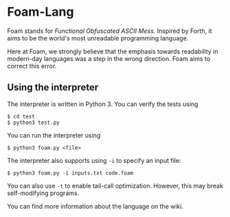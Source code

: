 # Foam-Lang

Foam stands for *Functional Obfuscated ASCII Mess*. Inspired by Forth,
it aims to be the world's most unreadable programming language.

Here at Foam, we strongly believe that the emphasis towards readability
in modern-day languages was a step in the wrong direction. Foam aims
to correct this error.

## Using the interpreter

The interpreter is written in Python 3. You can verify the tests using

    $ cd test 
    $ python3 test.py

You can run the interpreter using

    $ python3 foam.py <file>

The interpreter also supports using `-i` to specify an input file:

    $ python3 foam.py -i inputs.txt code.foam

You can also use `-t` to enable tail-call optimization. However, this
may break self-modifying programs.

You can find more information about the language on the wiki.